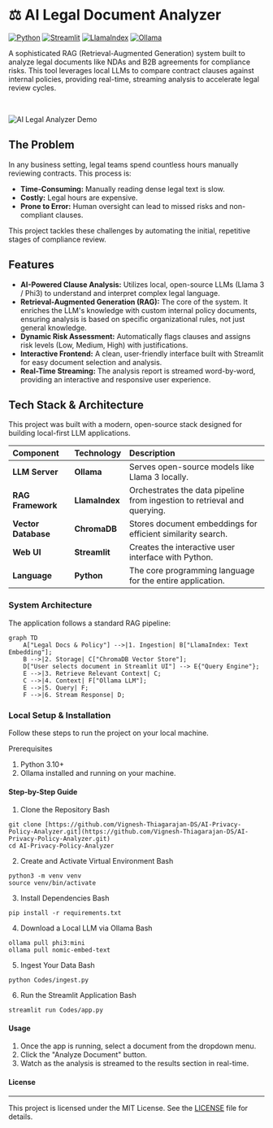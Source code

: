 # ⚖️ AI Legal Document Analyzer

[![Python](https://img.shields.io/badge/Python-3.12-3776AB?logo=python)](https://www.python.org/) [![Streamlit](https://img.shields.io/badge/Streamlit-1.35-FF4B4B?logo=streamlit)](https://streamlit.io/) [![LlamaIndex](https://img.shields.io/badge/LlamaIndex-0.10-6B45BC?logo=llama)](https://www.llamaindex.ai/) [![Ollama](https://img.shields.io/badge/Ollama-Local%20LLM-232F3E?logo=ollama)](https://ollama.com/)

A sophisticated RAG (Retrieval-Augmented Generation) system built to analyze legal documents like NDAs and B2B agreements for compliance risks. This tool leverages local LLMs to compare contract clauses against internal policies, providing real-time, streaming analysis to accelerate legal review cycles.

<br>

![AI Legal Analyzer Demo](http://googleusercontent.com/file_content/0)

## The Problem

In any business setting, legal teams spend countless hours manually reviewing contracts. This process is:
* **Time-Consuming:** Manually reading dense legal text is slow.
* **Costly:** Legal hours are expensive.
* **Prone to Error:** Human oversight can lead to missed risks and non-compliant clauses.

This project tackles these challenges by automating the initial, repetitive stages of compliance review.

## Features

* **AI-Powered Clause Analysis:** Utilizes local, open-source LLMs (Llama 3 / Phi3) to understand and interpret complex legal language.
* **Retrieval-Augmented Generation (RAG):** The core of the system. It enriches the LLM's knowledge with custom internal policy documents, ensuring analysis is based on specific organizational rules, not just general knowledge.
* **Dynamic Risk Assessment:** Automatically flags clauses and assigns risk levels (Low, Medium, High) with justifications.
* **Interactive Frontend:** A clean, user-friendly interface built with Streamlit for easy document selection and analysis.
* **Real-Time Streaming:** The analysis report is streamed word-by-word, providing an interactive and responsive user experience.

## Tech Stack & Architecture

This project was built with a modern, open-source stack designed for building local-first LLM applications.

| Component | Technology | Description |
| :--- | :--- | :--- |
| **LLM Server** | **Ollama** | Serves open-source models like Llama 3 locally. |
| **RAG Framework** | **LlamaIndex** | Orchestrates the data pipeline from ingestion to retrieval and querying. |
| **Vector Database** | **ChromaDB** | Stores document embeddings for efficient similarity search. |
| **Web UI** | **Streamlit** | Creates the interactive user interface with Python. |
| **Language** | **Python** | The core programming language for the entire application. |

### System Architecture

The application follows a standard RAG pipeline:

```mermaid
graph TD
    A["Legal Docs & Policy"] -->|1. Ingestion| B["LlamaIndex: Text Embedding"];
    B -->|2. Storage| C["ChromaDB Vector Store"];
    D["User selects document in Streamlit UI"] --> E{"Query Engine"};
    E -->|3. Retrieve Relevant Context| C;
    C -->|4. Context| F["Ollama LLM"];
    E -->|5. Query| F;
    F -->|6. Stream Response| D;
```

### Local Setup & Installation
Follow these steps to run the project on your local machine.

Prerequisites
1. Python 3.10+
2. Ollama installed and running on your machine.

#### Step-by-Step Guide
1. Clone the Repository
Bash
```
git clone [https://github.com/Vignesh-Thiagarajan-DS/AI-Privacy-Policy-Analyzer.git](https://github.com/Vignesh-Thiagarajan-DS/AI-Privacy-Policy-Analyzer.git)
cd AI-Privacy-Policy-Analyzer
```
2. Create and Activate Virtual Environment
Bash
```
python3 -m venv venv
source venv/bin/activate
```
3. Install Dependencies
Bash
```
pip install -r requirements.txt
```
4. Download a Local LLM via Ollama
Bash
```
ollama pull phi3:mini
ollama pull nomic-embed-text
```
5. Ingest Your Data
Bash
```
python Codes/ingest.py
```
6. Run the Streamlit Application
Bash
```
streamlit run Codes/app.py
```

#### Usage
1. Once the app is running, select a document from the dropdown menu.
2. Click the "Analyze Document" button.
3. Watch as the analysis is streamed to the results section in real-time.

#### License
---
This project is licensed under the MIT License. See the [LICENSE](LICENSE) file for details.
